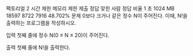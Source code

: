 팩토리얼 2
시간 제한 메모리 제한 제출 정답 맞힌 사람 정답 비율
1 초 1024 MB 18597 8722 7916 48.702%
문제
0보다 크거나 같은 정수 N이 주어진다. 이때, N!을 출력하는 프로그램을 작성하시오.

입력
첫째 줄에 정수 N(0 ≤ N ≤ 20)이 주어진다.

출력
첫째 줄에 N!을 출력한다.
